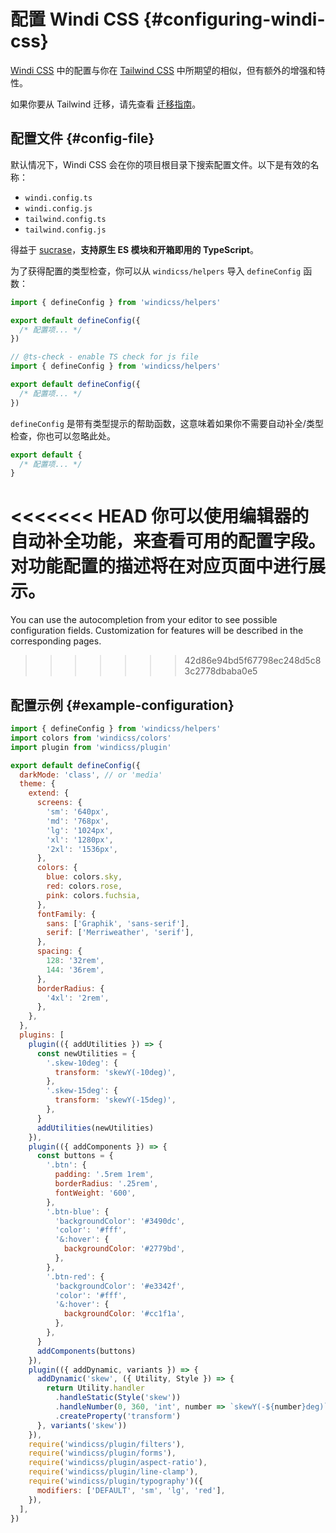 [windi css]: https://github.com/windicss/windicss
[tailwind css]: https://tailwindcss.com/docs
[migration guide]: /guide/migration

# 配置 Windi CSS {#configuring-windi-css}

[Windi CSS] 中的配置与你在 [Tailwind CSS] 中所期望的相似，但有额外的增强和特性。

如果你要从 Tailwind 迁移，请先查看 [迁移指南][migration guide]。

## 配置文件 {#config-file}

默认情况下，Windi CSS 会在你的项目根目录下搜索配置文件。以下是有效的名称：

- `windi.config.ts`
- `windi.config.js`
- `tailwind.config.ts`
- `tailwind.config.js`

得益于 [sucrase](https://github.com/alangpierce/sucrase)，**支持原生 ES 模块和开箱即用的 TypeScript**。

为了获得配置的类型检查，你可以从 `windicss/helpers` 导入 `defineConfig` 函数：

```ts windi.config.ts
import { defineConfig } from 'windicss/helpers'

export default defineConfig({
  /* 配置项... */
})
```

```js windi.config.js
// @ts-check - enable TS check for js file
import { defineConfig } from 'windicss/helpers'

export default defineConfig({
  /* 配置项... */
})
```

`defineConfig` 是带有类型提示的帮助函数，这意味着如果你不需要自动补全/类型检查，你也可以忽略此处。

```js windi.config.js
export default {
  /* 配置项... */
}
```

<<<<<<< HEAD
你可以使用编辑器的自动补全功能，来查看可用的配置字段。对功能配置的描述将在对应页面中进行展示。
=======
You can use the autocompletion from your editor to see possible configuration fields. Customization for features will be described in the corresponding pages.
>>>>>>> 42d86e94bd5f67798ec248d5c83c2778dbaba0e5

## 配置示例 {#example-configuration}

```js windi.config.js
import { defineConfig } from 'windicss/helpers'
import colors from 'windicss/colors'
import plugin from 'windicss/plugin'

export default defineConfig({
  darkMode: 'class', // or 'media'
  theme: {
    extend: {
      screens: {
        'sm': '640px',
        'md': '768px',
        'lg': '1024px',
        'xl': '1280px',
        '2xl': '1536px',
      },
      colors: {
        blue: colors.sky,
        red: colors.rose,
        pink: colors.fuchsia,
      },
      fontFamily: {
        sans: ['Graphik', 'sans-serif'],
        serif: ['Merriweather', 'serif'],
      },
      spacing: {
        128: '32rem',
        144: '36rem',
      },
      borderRadius: {
        '4xl': '2rem',
      },
    },
  },
  plugins: [
    plugin(({ addUtilities }) => {
      const newUtilities = {
        '.skew-10deg': {
          transform: 'skewY(-10deg)',
        },
        '.skew-15deg': {
          transform: 'skewY(-15deg)',
        },
      }
      addUtilities(newUtilities)
    }),
    plugin(({ addComponents }) => {
      const buttons = {
        '.btn': {
          padding: '.5rem 1rem',
          borderRadius: '.25rem',
          fontWeight: '600',
        },
        '.btn-blue': {
          'backgroundColor': '#3490dc',
          'color': '#fff',
          '&:hover': {
            backgroundColor: '#2779bd',
          },
        },
        '.btn-red': {
          'backgroundColor': '#e3342f',
          'color': '#fff',
          '&:hover': {
            backgroundColor: '#cc1f1a',
          },
        },
      }
      addComponents(buttons)
    }),
    plugin(({ addDynamic, variants }) => {
      addDynamic('skew', ({ Utility, Style }) => {
        return Utility.handler
          .handleStatic(Style('skew'))
          .handleNumber(0, 360, 'int', number => `skewY(-${number}deg)`)
          .createProperty('transform')
      }, variants('skew'))
    }),
    require('windicss/plugin/filters'),
    require('windicss/plugin/forms'),
    require('windicss/plugin/aspect-ratio'),
    require('windicss/plugin/line-clamp'),
    require('windicss/plugin/typography')({
      modifiers: ['DEFAULT', 'sm', 'lg', 'red'],
    }),
  ],
})
```
